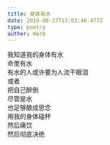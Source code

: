 ```yaml
---  
title: 身体有水  
date: 2019-08-27T12:01:46.477Z  
type: poetry  
auther: Herb     
---  
```

我知道我的身体有水  
命里有水  
有水的人或许要为人流干眼泪  
或者  
把自己醉倒    
尽管是水  
也足够酿成思念  
用我的身体碰杯  
然后痛饮  
然后彻底决绝  
